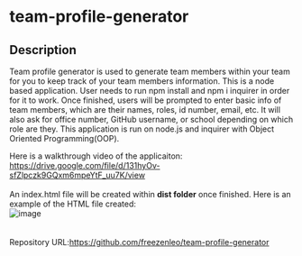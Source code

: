 # team-profile-generator
## Description
Team profile generator is used to generate team members within your team for you to keep track of your team members information. This is a node based application. User needs to run npm install and npm i inquirer in order for it to work. Once finished, users will be prompted to enter basic info of team members, which are their names, roles, id number, email, etc. It will also ask for office number, GitHub username, or school depending on which role are they. This application is run on node.js and inquirer with Object Oriented Programming(OOP). 

Here is a walkthrough video of the applicaiton:</br>
https://drive.google.com/file/d/131hyOv-sfZlpczk9GQxm6mpeYtF_uu7K/view
</br></br>
An index.html file will be created within **dist folder** once finished. Here is an example of the HTML file created:</br>
![image](https://user-images.githubusercontent.com/81452611/126050501-b4bc78de-4c70-4cbb-b0dc-024da00bd8e2.png)
</br></br></br>
Repository URL:https://github.com/freezenleo/team-profile-generator
</br></br>

